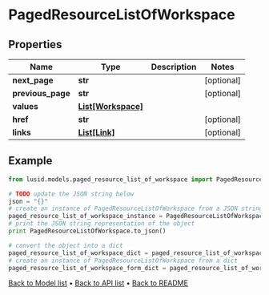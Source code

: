# PagedResourceListOfWorkspace


## Properties
Name | Type | Description | Notes
------------ | ------------- | ------------- | -------------
**next_page** | **str** |  | [optional] 
**previous_page** | **str** |  | [optional] 
**values** | [**List[Workspace]**](Workspace.md) |  | 
**href** | **str** |  | [optional] 
**links** | [**List[Link]**](Link.md) |  | [optional] 

## Example

```python
from lusid.models.paged_resource_list_of_workspace import PagedResourceListOfWorkspace

# TODO update the JSON string below
json = "{}"
# create an instance of PagedResourceListOfWorkspace from a JSON string
paged_resource_list_of_workspace_instance = PagedResourceListOfWorkspace.from_json(json)
# print the JSON string representation of the object
print PagedResourceListOfWorkspace.to_json()

# convert the object into a dict
paged_resource_list_of_workspace_dict = paged_resource_list_of_workspace_instance.to_dict()
# create an instance of PagedResourceListOfWorkspace from a dict
paged_resource_list_of_workspace_form_dict = paged_resource_list_of_workspace.from_dict(paged_resource_list_of_workspace_dict)
```
[Back to Model list](../README.md#documentation-for-models) &#8226; [Back to API list](../README.md#documentation-for-api-endpoints) &#8226; [Back to README](../README.md)


